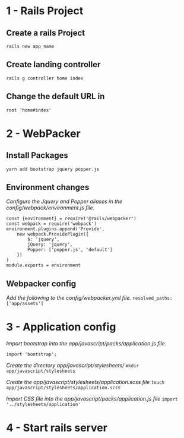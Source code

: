 # 1 - Rails Project

## Create a rails Project

`rails new app_name`

## Create landing controller
`rails g controller home index`

## Change the default URL in
`root 'home#index'`

# 2 - WebPacker

## Install Packages

`yarn add bootstrap jquery popper.js`

## Environment changes
*Configure the Jquery and Popper aliases in the config/webpack/environment.js file.*

```
const {environment} = require('@rails/webpacker')
const webpack = require('webpack')
environment.plugins.append('Provide',
    new webpack.ProvidePlugin({
        $: 'jquery',
        jQuery: 'jquery',
        Popper: ['popper.js', 'default']
    })
)
module.exports = environment
```

## Webpacker config
*Add the following to the config/webpacker.yml file.*
`resolved_paths: ['app/assets']`

# 3 - Application config
*Import bootstrap into the app/javascript/packs/application.js file.*

`import 'bootstrap';`

*Create the directory app/javascript/stylesheets/*
`mkdir app/javascript/stylesheets`

*Create the app/javascript/stylesheets/application.scss file*
`touch app/javascript/stylesheets/application.scss`

*Import CSS file into the app/javascript/packs/application.js file*
`import '../stylesheets/application'`


# 4 - Start rails server


